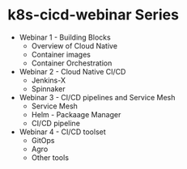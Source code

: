# k8s-cicd-webinar Series
- Webinar 1 - Building Blocks 
	- Overview of Cloud Native
	- Container images
	- Container Orchestration
- Webinar 2 - Cloud Native CI/CD
	- Jenkins-X
	- Spinnaker
- Webinar 3 - CI/CD pipelines and Service Mesh
	- Service Mesh
	- Helm - Packaage Manager
	- CI/CD pipeline
- Webinar 4  - CI/CD toolset
	- GitOps
	- Agro
	- Other tools

